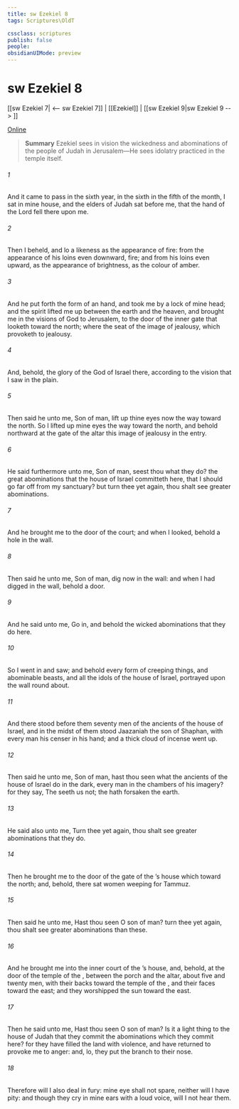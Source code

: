 ```yaml
---
title: sw Ezekiel 8
tags: Scriptures\OldT

cssclass: scriptures
publish: false
people:
obsidianUIMode: preview
---
```


# sw Ezekiel 8
[[sw Ezekiel 7| <-- sw Ezekiel 7]] | [[Ezekiel]] | [[sw Ezekiel 9|sw Ezekiel 9 --> ]]

[Online](https://churchofjesuschrist.org/study/scriptures/ot/ezek/8?lang=eng)

> __Summary__
Ezekiel sees in vision the wickedness and abominations of the people of Judah in Jerusalem—He sees idolatry practiced in the temple itself.

###### 1 
And it came to pass in the sixth year, in the sixth  in the fifth  of the month,  I sat in mine house, and the elders of Judah sat before me, that the hand of the Lord  fell there upon me.

###### 2 
Then I beheld, and lo a likeness as the appearance of fire: from the appearance of his loins even downward, fire; and from his loins even upward, as the appearance of brightness, as the colour of amber.

###### 3 
And he put forth the form of an hand, and took me by a lock of mine head; and the spirit lifted me up between the earth and the heaven, and brought me in the visions of God to Jerusalem, to the door of the inner gate that looketh toward the north; where  the seat of the image of jealousy, which provoketh to jealousy.

###### 4 
And, behold, the glory of the God of Israel  there, according to the vision that I saw in the plain.

###### 5 
Then said he unto me, Son of man, lift up thine eyes now the way toward the north. So I lifted up mine eyes the way toward the north, and behold northward at the gate of the altar this image of jealousy in the entry.

###### 6 
He said furthermore unto me, Son of man, seest thou what they do?  the great abominations that the house of Israel committeth here, that I should go far off from my sanctuary? but turn thee yet again,  thou shalt see greater abominations.

###### 7 
And he brought me to the door of the court; and when I looked, behold a hole in the wall.

###### 8 
Then said he unto me, Son of man, dig now in the wall: and when I had digged in the wall, behold a door.

###### 9 
And he said unto me, Go in, and behold the wicked abominations that they do here.

###### 10 
So I went in and saw; and behold every form of creeping things, and abominable beasts, and all the idols of the house of Israel, portrayed upon the wall round about.

###### 11 
And there stood before them seventy men of the ancients of the house of Israel, and in the midst of them stood Jaazaniah the son of Shaphan, with every man his censer in his hand; and a thick cloud of incense went up.

###### 12 
Then said he unto me, Son of man, hast thou seen what the ancients of the house of Israel do in the dark, every man in the chambers of his imagery? for they say, The  seeth us not; the  hath forsaken the earth.

###### 13 
He said also unto me, Turn thee yet again,  thou shalt see greater abominations that they do.

###### 14 
Then he brought me to the door of the gate of the ’s house which  toward the north; and, behold, there sat women weeping for Tammuz.

###### 15 
Then said he unto me, Hast thou seen  O son of man? turn thee yet again,  thou shalt see greater abominations than these.

###### 16 
And he brought me into the inner court of the ’s house, and, behold, at the door of the temple of the , between the porch and the altar,  about five and twenty men, with their backs toward the temple of the , and their faces toward the east; and they worshipped the sun toward the east.

###### 17 
Then he said unto me, Hast thou seen  O son of man? Is it a light thing to the house of Judah that they commit the abominations which they commit here? for they have filled the land with violence, and have returned to provoke me to anger: and, lo, they put the branch to their nose.

###### 18 
Therefore will I also deal in fury: mine eye shall not spare, neither will I have pity: and though they cry in mine ears with a loud voice,  will I not hear them.

